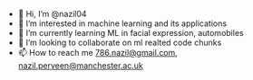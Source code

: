 - 👋 Hi, I’m @nazil04
- 👀 I’m interested in machine learning and its applications
- 🌱 I’m currently learning ML in facial expression, automobiles
- 💞️ I’m looking to collaborate on ml realted code chunks
- 📫 How to reach me 786.nazil@gmail.com, nazil.perveen@manchester.ac.uk

<!---
nazil04/nazil04 is a ✨ special ✨ repository because its `README.md` (this file) appears on your GitHub profile.
You can click the Preview link to take a look at your changes.
--->
